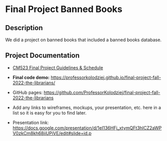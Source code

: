 # Final Project Banned Books

## Description

We did a project on banned books that included a banned books database.

## Project Documentation

- [CM523 Final Project Guidelines &amp; Schedule](https://docs.google.com/document/d/1gvG9_1XYfp5-BVUgCDL9JDaZ3Acm6hHP7lDF3MqXPzY/edit#heading=h.61wsleacz62i)
- **Final code demo:** https://professorkolodziej.github.io/final-project-fall-2022-the-librarians/
- GitHub pages: https://github.com/ProfessorKolodziej/final-project-fall-2022-the-librarians


- Add any links to wireframes, mockups, your presentation, etc. here in a list so it is easy for you to find later.

- Presentation link: https://docs.google.com/presentation/d/1eI136HFj_xtymQFt3hlCZ2aWPV0zkCm8kh68iiUPiVE/edit#slide=id.p

